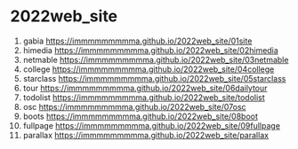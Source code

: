 # 2022web_site
1. gabia https://immmmmmmmma.github.io/2022web_site/01site
1. himedia https://immmmmmmmma.github.io/2022web_site/02himedia
1. netmable https://immmmmmmmma.github.io/2022web_site/03netmable
1. college https://immmmmmmmma.github.io/2022web_site/04college
1. starclass https://immmmmmmmma.github.io/2022web_site/05starclass
1. tour https://immmmmmmmma.github.io/2022web_site/06dailytour
1. todolist https://immmmmmmmma.github.io/2022web_site/todolist
1. osc https://immmmmmmmma.github.io/2022web_site/07osc
1. boots https://immmmmmmmma.github.io/2022web_site/08boot
1. fullpage https://immmmmmmmma.github.io/2022web_site/09fullpage
1. parallax https://immmmmmmmma.github.io/2022web_site/parallax